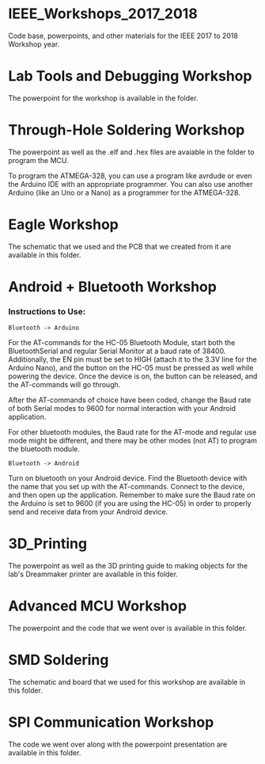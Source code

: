 # IEEE_Workshops_2017_2018

Code base, powerpoints, and other materials for the IEEE 2017 to 2018 Workshop year.


# Lab Tools and Debugging Workshop

The powerpoint for the workshop is available in the folder.

# Through-Hole Soldering Workshop

The powerpoint as well as the .elf and .hex files are avaiable in the folder to program the MCU.

To program the ATMEGA-328, you can use a program like avrdude or even the Arduino IDE with an appropriate
programmer. You can also use another Arduino (like an Uno or a Nano) as a programmer for the ATMEGA-328.

# Eagle Workshop

The schematic that we used and the PCB that we created from it are available in this folder.

# Android + Bluetooth Workshop

### Instructions to Use:

    Bluetooth -> Arduino

For the AT-commands for the HC-05 Bluetooth Module, start both the BluetoothSerial and regular
Serial Monitor at a baud rate of 38400. Additionally, the EN pin must be set to HIGH (attach it
to the 3.3V line for the Arduino Nano), and the button on the HC-05 must be pressed as well while 
powering the device. Once the device is on, the button can be released, and the AT-commands will go through. 

After the AT-commands of choice have been coded, change the Baud rate of both Serial modes to 9600
for normal interaction with your Android application.

For other bluetooth modules, the Baud rate for the AT-mode and regular use mode might be different, 
and there may be other modes (not AT) to program the bluetooth module.

    Bluetooth -> Android

Turn on bluetooth on your Android device. Find the Bluetooth device with the name that you set up with 
the AT-commands. Connect to the device, and then open up the application. Remember to make sure the Baud rate
on the Arduino is set to 9600 (if you are using the HC-05) in order to properly send and receive data from your
Android device.


# 3D_Printing 

The powerpoint as well as the 3D printing guide to making objects for the lab's Dreammaker printer are available in this folder.

# Advanced MCU Workshop

The powerpoint and the code that we went over is available in this folder.

# SMD Soldering

The schematic and board that we used for this workshop are available in this folder.

# SPI Communication Workshop

The code we went over along with the powerpoint presentation are available in this folder. 